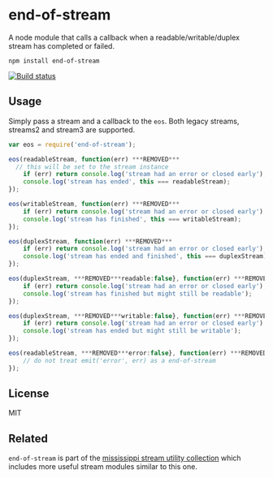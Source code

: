 # end-of-stream

A node module that calls a callback when a readable/writable/duplex stream has completed or failed.

	npm install end-of-stream

[![Build status](https://travis-ci.org/mafintosh/end-of-stream.svg?branch=master)](https://travis-ci.org/mafintosh/end-of-stream)

## Usage

Simply pass a stream and a callback to the `eos`.
Both legacy streams, streams2 and stream3 are supported.

``` js
var eos = require('end-of-stream');

eos(readableStream, function(err) ***REMOVED***
  // this will be set to the stream instance
	if (err) return console.log('stream had an error or closed early');
	console.log('stream has ended', this === readableStream);
});

eos(writableStream, function(err) ***REMOVED***
	if (err) return console.log('stream had an error or closed early');
	console.log('stream has finished', this === writableStream);
});

eos(duplexStream, function(err) ***REMOVED***
	if (err) return console.log('stream had an error or closed early');
	console.log('stream has ended and finished', this === duplexStream);
});

eos(duplexStream, ***REMOVED***readable:false}, function(err) ***REMOVED***
	if (err) return console.log('stream had an error or closed early');
	console.log('stream has finished but might still be readable');
});

eos(duplexStream, ***REMOVED***writable:false}, function(err) ***REMOVED***
	if (err) return console.log('stream had an error or closed early');
	console.log('stream has ended but might still be writable');
});

eos(readableStream, ***REMOVED***error:false}, function(err) ***REMOVED***
	// do not treat emit('error', err) as a end-of-stream
});
```

## License

MIT

## Related

`end-of-stream` is part of the [mississippi stream utility collection](https://github.com/maxogden/mississippi) which includes more useful stream modules similar to this one.
